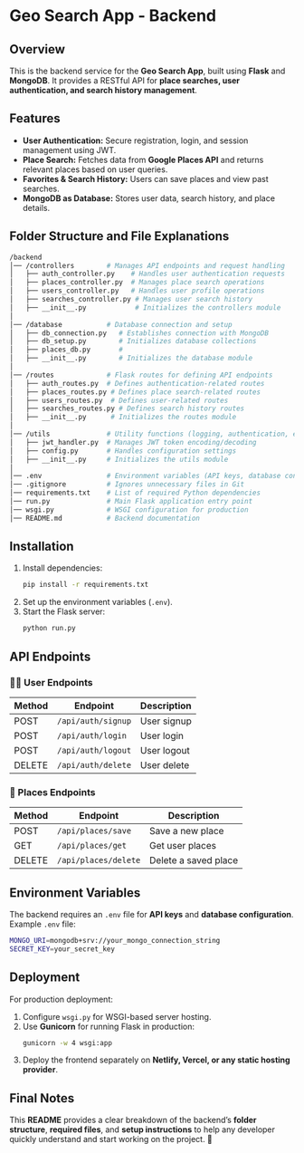 # Geo Search App - Backend  

## Overview  
This is the backend service for the **Geo Search App**, built using **Flask** and **MongoDB**. It provides a RESTful API for **place searches, user authentication, and search history management**.  

## Features  
- **User Authentication:** Secure registration, login, and session management using JWT.  
- **Place Search:** Fetches data from **Google Places API** and returns relevant places based on user queries.  
- **Favorites & Search History:** Users can save places and view past searches.  
- **MongoDB as Database:** Stores user data, search history, and place details.  

## Folder Structure and File Explanations  
```bash
/backend
│── /controllers        # Manages API endpoints and request handling
│   ├── auth_controller.py    # Handles user authentication requests
│   ├── places_controller.py  # Manages place search operations
│   ├── users_controller.py   # Handles user profile operations
│   ├── searches_controller.py # Manages user search history
│   ├── __init__.py            # Initializes the controllers module
│
│── /database           # Database connection and setup
│   ├── db_connection.py   # Establishes connection with MongoDB
│   ├── db_setup.py        # Initializes database collections
│   ├── places_db.py       # 
│   ├── __init__.py        # Initializes the database module
│
│── /routes             # Flask routes for defining API endpoints
│   ├── auth_routes.py  # Defines authentication-related routes
│   ├── places_routes.py # Defines place search-related routes
│   ├── users_routes.py  # Defines user-related routes
│   ├── searches_routes.py # Defines search history routes
│   ├── __init__.py      # Initializes the routes module
│
│── /utils              # Utility functions (logging, authentication, etc.)
│   ├── jwt_handler.py  # Manages JWT token encoding/decoding
│   ├── config.py       # Handles configuration settings
│   ├── __init__.py     # Initializes the utils module
│
│── .env                # Environment variables (API keys, database connection)
│── .gitignore          # Ignores unnecessary files in Git
│── requirements.txt    # List of required Python dependencies
│── run.py              # Main Flask application entry point
│── wsgi.py             # WSGI configuration for production
│── README.md           # Backend documentation
```

## Installation
1. Install dependencies:
   ```sh
   pip install -r requirements.txt
   ```
2. Set up the environment variables (`.env`).
3. Start the Flask server:
   ```sh
   python run.py
   ```

## API Endpoints

### 🧑‍💻 User Endpoints
| Method | Endpoint              | Description         |
|--------|-----------------------|---------------------|
| POST   | `/api/auth/signup`    | User signup        |
| POST   | `/api/auth/login`     | User login         |
| POST   | `/api/auth/logout`    | User logout        |
| DELETE | `/api/auth/delete`    | User delete        |

### 📍 Places Endpoints
| Method  | Endpoint              | Description           |
|---------|-----------------------|-----------------------|
| POST    | `/api/places/save`    | Save a new place     |
| GET     | `/api/places/get`     | Get user places      |
| DELETE  | `/api/places/delete`  | Delete a saved place |

## Environment Variables
The backend requires an `.env` file for **API keys** and **database configuration**.  
Example `.env` file:
```sh
MONGO_URI=mongodb+srv://your_mongo_connection_string
SECRET_KEY=your_secret_key
```

## Deployment
For production deployment:
1. Configure `wsgi.py` for WSGI-based server hosting.
2. Use **Gunicorn** for running Flask in production:
   ```sh
   gunicorn -w 4 wsgi:app
   ```
3. Deploy the frontend separately on **Netlify, Vercel, or any static hosting provider**.

## Final Notes
This **README** provides a clear breakdown of the backend’s **folder structure**, **required files**, and **setup instructions** to help any developer quickly understand and start working on the project. 🚀
